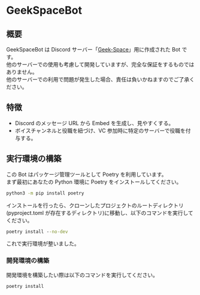 # GeekSpaceBot

## 概要

GeekSpaceBot は Discord サーバー「[Geek-Space](https://discord.gg/e9TftCK)」用に作成された Bot です。  
他のサーバーでの使用も考慮して開発していますが、完全な保証をするものではありません。  
他のサーバーでの利用で問題が発生した場合、責任は負いかねますのでご了承ください。

## 特徴

- Discord のメッセージ URL から Embed を生成し、見やすくする。
- ボイスチャンネルと役職を紐づけ、VC 参加時に特定のサーバーで役職を付与する。

## 実行環境の構築

この Bot はパッケージ管理ツールとして Poetry を利用しています。  
まず最初にあなたの Python 環境に Poetry をインストールしてください。

```cmd
python3 -m pip install poetry
```

インストールを行ったら、クローンしたプロジェクトのルートディレクトリ(pyproject.toml が存在するディレクトリ)に移動し、以下のコマンドを実行してください。

```cmd
poetry install --no-dev
```

これで実行環境が整いました。

### 開発環境の構築

開発環境を構築したい際は以下のコマンドを実行してください。

```cmd
poetry install
```
